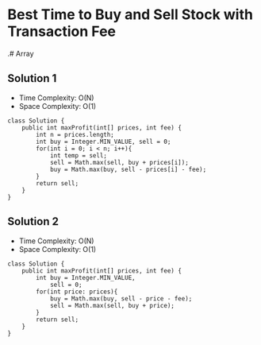 # Best Time to Buy and Sell Stock with Transaction Fee

.# Array

## Solution 1

- Time Complexity: O(N)
- Space Complexity: O(1)

```
class Solution {
    public int maxProfit(int[] prices, int fee) {
        int n = prices.length;
        int buy = Integer.MIN_VALUE, sell = 0;
        for(int i = 0; i < n; i++){
            int temp = sell;
            sell = Math.max(sell, buy + prices[i]);
            buy = Math.max(buy, sell - prices[i] - fee);
        }
        return sell;
    }
}
```

## Solution 2

- Time Complexity: O(N)
- Space Complexity: O(1)

```
class Solution {
    public int maxProfit(int[] prices, int fee) {
        int buy = Integer.MIN_VALUE,
            sell = 0;
        for(int price: prices){
            buy = Math.max(buy, sell - price - fee);
            sell = Math.max(sell, buy + price);
        }
        return sell;
    }
}
```
